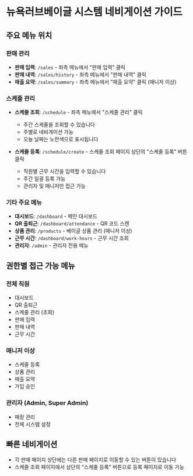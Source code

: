 # 뉴욕러브베이글 시스템 네비게이션 가이드

## 주요 메뉴 위치

### 판매 관리
- **판매 입력**: `/sales` - 좌측 메뉴에서 "판매 입력" 클릭
- **판매 내역**: `/sales/history` - 좌측 메뉴에서 "판매 내역" 클릭
- **매출 요약**: `/sales/summary` - 좌측 메뉴에서 "매출 요약" 클릭 (매니저 이상)

### 스케줄 관리
- **스케줄 조회**: `/schedule` - 좌측 메뉴에서 "스케줄 관리" 클릭
  - 주간 스케줄을 조회할 수 있습니다
  - 주별로 네비게이션 가능
  - 오늘 날짜는 노란색으로 표시됩니다
  
- **스케줄 등록**: `/schedule/create` - 스케줄 조회 페이지 상단의 "스케줄 등록" 버튼 클릭
  - 직원별 근무 시간을 입력할 수 있습니다
  - 주간 일괄 등록 가능
  - 관리자 및 매니저만 접근 가능

### 기타 주요 메뉴
- **대시보드**: `/dashboard` - 메인 대시보드
- **QR 출퇴근**: `/dashboard/attendance` - QR 코드 스캔
- **상품 관리**: `/products` - 베이글 상품 관리 (매니저 이상)
- **근무 시간**: `/dashboard/work-hours` - 근무 시간 조회
- **관리자**: `/admin` - 관리자 전용 메뉴

## 권한별 접근 가능 메뉴

### 전체 직원
- 대시보드
- QR 출퇴근
- 스케줄 관리 (조회)
- 판매 입력
- 판매 내역
- 근무 시간

### 매니저 이상
- 스케줄 등록
- 상품 관리
- 매출 요약
- 가입 승인

### 관리자 (Admin, Super Admin)
- 매장 관리
- 전체 시스템 설정

## 빠른 네비게이션
- 각 판매 페이지 상단에는 다른 판매 페이지로 이동할 수 있는 버튼이 있습니다
- 스케줄 조회 페이지에서 상단의 "스케줄 등록" 버튼으로 등록 페이지로 이동 가능